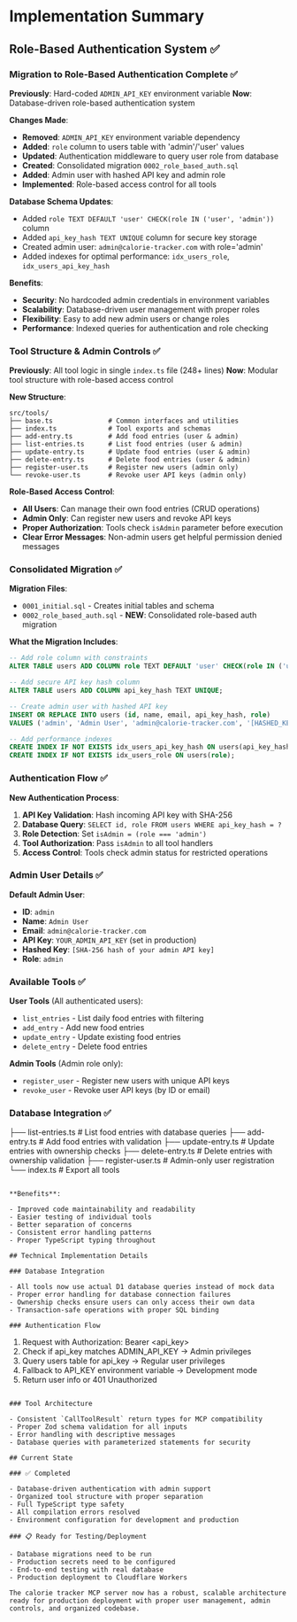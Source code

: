 # Implementation Summary

## Role-Based Authentication System ✅

### Migration to Role-Based Authentication Complete ✅

**Previously**: Hard-coded `ADMIN_API_KEY` environment variable
**Now**: Database-driven role-based authentication system

**Changes Made**:

- **Removed**: `ADMIN_API_KEY` environment variable dependency
- **Added**: `role` column to users table with 'admin'/'user' values
- **Updated**: Authentication middleware to query user role from database
- **Created**: Consolidated migration `0002_role_based_auth.sql`
- **Added**: Admin user with hashed API key and admin role
- **Implemented**: Role-based access control for all tools

**Database Schema Updates**:

- Added `role TEXT DEFAULT 'user' CHECK(role IN ('user', 'admin'))` column
- Added `api_key_hash TEXT UNIQUE` column for secure key storage
- Created admin user: `admin@calorie-tracker.com` with role='admin'
- Added indexes for optimal performance: `idx_users_role`, `idx_users_api_key_hash`

**Benefits**:

- **Security**: No hardcoded admin credentials in environment variables
- **Scalability**: Database-driven user management with proper roles
- **Flexibility**: Easy to add new admin users or change roles
- **Performance**: Indexed queries for authentication and role checking

### Tool Structure & Admin Controls ✅

**Previously**: All tool logic in single `index.ts` file (248+ lines)
**Now**: Modular tool structure with role-based access control

**New Structure**:

```text
src/tools/
├── base.ts              # Common interfaces and utilities
├── index.ts             # Tool exports and schemas
├── add-entry.ts         # Add food entries (user & admin)
├── list-entries.ts      # List food entries (user & admin)
├── update-entry.ts      # Update food entries (user & admin)
├── delete-entry.ts      # Delete food entries (user & admin)
├── register-user.ts     # Register new users (admin only)
└── revoke-user.ts       # Revoke user API keys (admin only)
```

**Role-Based Access Control**:

- **All Users**: Can manage their own food entries (CRUD operations)
- **Admin Only**: Can register new users and revoke API keys
- **Proper Authorization**: Tools check `isAdmin` parameter before execution
- **Clear Error Messages**: Non-admin users get helpful permission denied messages

### Consolidated Migration ✅

**Migration Files**:

- `0001_initial.sql` - Creates initial tables and schema
- `0002_role_based_auth.sql` - **NEW**: Consolidated role-based auth migration

**What the Migration Includes**:

```sql
-- Add role column with constraints
ALTER TABLE users ADD COLUMN role TEXT DEFAULT 'user' CHECK(role IN ('user', 'admin'));

-- Add secure API key hash column
ALTER TABLE users ADD COLUMN api_key_hash TEXT UNIQUE;

-- Create admin user with hashed API key
INSERT OR REPLACE INTO users (id, name, email, api_key_hash, role)
VALUES ('admin', 'Admin User', 'admin@calorie-tracker.com', '[HASHED_KEY]', 'admin');

-- Add performance indexes
CREATE INDEX IF NOT EXISTS idx_users_api_key_hash ON users(api_key_hash);
CREATE INDEX IF NOT EXISTS idx_users_role ON users(role);
```

### Authentication Flow ✅

**New Authentication Process**:

1. **API Key Validation**: Hash incoming API key with SHA-256
2. **Database Query**: `SELECT id, role FROM users WHERE api_key_hash = ?`
3. **Role Detection**: Set `isAdmin = (role === 'admin')`
4. **Tool Authorization**: Pass `isAdmin` to all tool handlers
5. **Access Control**: Tools check admin status for restricted operations

### Admin User Details ✅

**Default Admin User**:

- **ID**: `admin`
- **Name**: `Admin User`
- **Email**: `admin@calorie-tracker.com`
- **API Key**: `YOUR_ADMIN_API_KEY` (set in production)
- **Hashed Key**: `[SHA-256 hash of your admin API key]`
- **Role**: `admin`

### Available Tools ✅

**User Tools** (All authenticated users):

- `list_entries` - List daily food entries with filtering
- `add_entry` - Add new food entries
- `update_entry` - Update existing food entries
- `delete_entry` - Delete food entries

**Admin Tools** (Admin role only):

- `register_user` - Register new users with unique API keys
- `revoke_user` - Revoke user API keys (by ID or email)

### Database Integration ✅

├── list-entries.ts # List food entries with database queries
├── add-entry.ts # Add food entries with validation
├── update-entry.ts # Update entries with ownership checks
├── delete-entry.ts # Delete entries with ownership validation
├── register-user.ts # Admin-only user registration
└── index.ts # Export all tools

```

**Benefits**:

- Improved code maintainability and readability
- Easier testing of individual tools
- Better separation of concerns
- Consistent error handling patterns
- Proper TypeScript typing throughout

## Technical Implementation Details

### Database Integration

- All tools now use actual D1 database queries instead of mock data
- Proper error handling for database connection failures
- Ownership checks ensure users can only access their own data
- Transaction-safe operations with proper SQL binding

### Authentication Flow

```

1. Request with Authorization: Bearer <api_key>
2. Check if api_key matches ADMIN_API_KEY → Admin privileges
3. Query users table for api_key → Regular user privileges
4. Fallback to API_KEY environment variable → Development mode
5. Return user info or 401 Unauthorized

```

### Tool Architecture

- Consistent `CallToolResult` return types for MCP compatibility
- Proper Zod schema validation for all inputs
- Error handling with descriptive messages
- Database queries with parameterized statements for security

## Current State

### ✅ Completed

- Database-driven authentication with admin support
- Organized tool structure with proper separation
- Full TypeScript type safety
- All compilation errors resolved
- Environment configuration for development and production

### 📋 Ready for Testing/Deployment

- Database migrations need to be run
- Production secrets need to be configured
- End-to-end testing with real database
- Production deployment to Cloudflare Workers

The calorie tracker MCP server now has a robust, scalable architecture ready for production deployment with proper user management, admin controls, and organized codebase.
```
